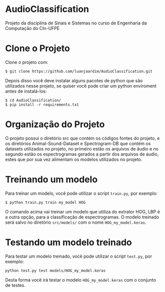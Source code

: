 # AudioClassification
Projeto da disciplina de Sinais e Sistemas no curso de Engenharia da Computação do CIn-UFPE

# Clone o Projeto
Clone o projeto com:
```console
$ git clone https://github.com/luanjaardim/AudioClassification.git
```

Depois disso você deve instalar alguns pacotes de python que são utilizados nesse projeto, se quiser você pode criar um python enviroment antes de instalá-los:
```console
$ cd AudioClassification/
$ pip install -r requirements.txt
```

# Organização do Projeto
O projeto possui o diretório src que contém os códigos fontes do projeto, e os diretórios Animal-Sound-Dataset e Spectrogram-DB que contém os datasets utilizados no projeto, no primeiro estão os arquivos de áudio e no segundo estão os espectrogramas gerados a partir dos arquivos de áudio, estes que por sua vez alimentam os modelos utilizados no projeto.

# Treinando um modelo
Para treinar um modelo, você pode utilizar o script `train.py`, por exemplo:
```console
$ python train.py train my_model HOG
```
O comando acima vai treinar um modelo que utiliza do extrator HOG, LBP é a outra opção, para a classificação de espectrogramas.
O modelo treinado será salvo no diretório `src/models/` com o nome `HOG_my_model.keras`.

# Testando um modelo treinado
Para testar um modelo treinado, você pode utilizar o script `test.py`, por exemplo:
```console
python test.py test models/HOG_my_model.keras
```
Desta forma você irá testar o modelo `HOG_my_model.keras` com o conjunto de testes.
